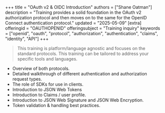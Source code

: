 +++
title = "OAuth v2 & OIDC Introduction"
authors = ["Shane Oatman"]
description = "Training provides a solid foundation in the OAuth v2 authorization protocol and then moves on to the same for the OpenID Connect authentication protocol."
updated = "2025-05-09"
[extra]
offeringid = "OAUTHOPENID"
offeringsubject = "Training inquiry"
keywords = ["openid", "oauth", "protocol", "authorization", "authentication", "claims", "identity", "API"]
+++
> This training is platform/language agnostic and focuses on the standard protocols.
This training can be tailored to address your specific tools and languages.

- Overview of both protocols.
- Detailed walkthrough of different authentication and authorization request types.
- The role of SDKs for use in clients.
- Introduction to JSON Web Tokens
- Introduction to Claims / user profile.
- Introduction to JSON Web Signature and JSON Web Encryption.
- Token validation & handling best practices.
